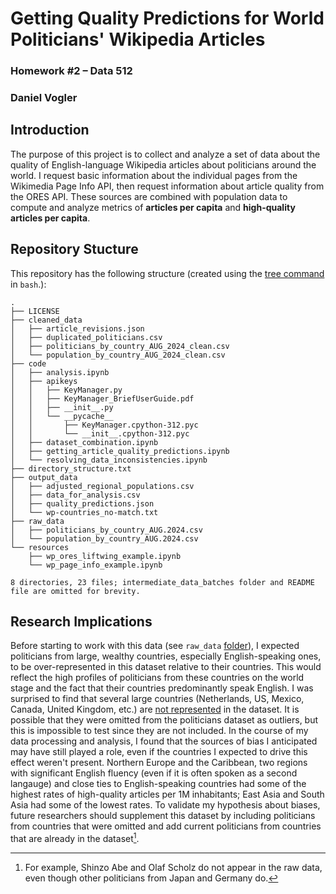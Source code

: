 # Getting Quality Predictions for World Politicians' Wikipedia Articles

### Homework #2 – Data 512
### Daniel Vogler

## Introduction

The purpose of this project is to collect and analyze a set of data about the quality of English-language Wikipedia articles about politicians around the world. I request basic information about the individual pages from the Wikimedia Page Info API, then request information about article quality from the ORES API. These sources are combined with population data to compute and analyze metrics of **articles per capita** and **high-quality articles per capita**.

## Repository Stucture

This repository has the following structure (created using the [tree command](https://stackoverflow.com/questions/2444402/how-do-i-display-a-tree-of-things-in-bash) in `bash`.):

```
.
├── LICENSE
├── cleaned_data
│   ├── article_revisions.json
│   ├── duplicated_politicians.csv
│   ├── politicians_by_country_AUG_2024_clean.csv
│   └── population_by_country_AUG_2024_clean.csv
├── code
│   ├── analysis.ipynb
│   ├── apikeys
│   │   ├── KeyManager.py
│   │   ├── KeyManager_BriefUserGuide.pdf
│   │   ├── __init__.py
│   │   └── __pycache__
│   │       ├── KeyManager.cpython-312.pyc
│   │       └── __init__.cpython-312.pyc
│   ├── dataset_combination.ipynb
│   ├── getting_article_quality_predictions.ipynb
│   └── resolving_data_inconsistencies.ipynb
├── directory_structure.txt
├── output_data
│   ├── adjusted_regional_populations.csv
│   ├── data_for_analysis.csv
│   ├── quality_predictions.json
│   └── wp-countries_no-match.txt
├── raw_data
│   ├── politicians_by_country_AUG.2024.csv
│   └── population_by_country_AUG.2024.csv
└── resources
    ├── wp_ores_liftwing_example.ipynb
    └── wp_page_info_example.ipynb

8 directories, 23 files; intermediate_data_batches folder and README file are omitted for brevity.

```

## Research Implications

Before starting to work with this data (see `raw_data` [folder](./raw_data/)), I expected politicians from large, wealthy countries, especially English-speaking ones, to be over-represented in this dataset relative to their countries. This would reflect the high profiles of politicians from these countries on the world stage and the fact that their countries predominantly speak English. I was surprised to find that several large countries (Netherlands, US, Mexico, Canada, United Kingdom, etc.) are [not represented](./output_data/wp-countries_no-match.txt) in the dataset. It is possible that they were omitted from the politicians dataset as outliers, but this is impossible to test since they are not included. In the course of my data processing and analysis, I found that the sources of bias I anticipated may have still played a role, even if the countries I expected to drive this effect weren't present. Northern Europe and the Caribbean, two regions with significant English fluency (even if it is often spoken as a second langauge) and close ties to English-speaking countries had some of the highest rates of high-quality articles per 1M inhabitants; East Asia and South Asia had some of the lowest rates. To validate my hypothesis about biases, future researchers should supplement this dataset by including politicians from countries that were omitted and add current politicians from countries that are already in the dataset[^1].

[^1]: For example, Shinzo Abe and Olaf Scholz do not appear in the raw data, even though other politicians from Japan and Germany do. 
